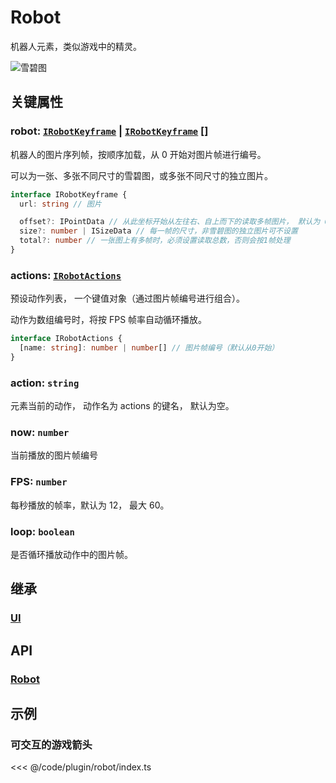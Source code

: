 <script setup>
import Case from '/component/Case.vue'
</script>

# Robot

机器人元素，类似游戏中的精灵。

![雪碧图](/image/arrows-numbers.png)

<!-- <case name="Robot" editor=false></case>

按住方向键，移动箭头试试～ -->

## 关键属性

### robot: [`IRobotKeyframe`](/api/interfaces/IRobotKeyframe.md) | [`IRobotKeyframe`](/api/interfaces/IRobotKeyframe.md) []

机器人的图片序列帧，按顺序加载，从 0 开始对图片帧进行编号。

可以为一张、多张不同尺寸的雪碧图，或多张不同尺寸的独立图片。

```ts
interface IRobotKeyframe {
  url: string // 图片

  offset?: IPointData // 从此坐标开始从左往右、自上而下的读取多帧图片， 默认为 0,0
  size?: number | ISizeData // 每一帧的尺寸，非雪碧图的独立图片可不设置
  total?: number // 一张图上有多帧时，必须设置读取总数，否则会按1帧处理
}
```

### actions: [`IRobotActions`](/api/interfaces/IRobotActions.md)

预设动作列表， 一个键值对象（通过图片帧编号进行组合）。

动作为数组编号时，将按 FPS 帧率自动循环播放。

```ts
interface IRobotActions {
  [name: string]: number | number[] // 图片帧编号（默认从0开始）
}
```

### action: `string`

元素当前的动作， 动作名为 actions 的键名， 默认为空。

### now: `number`

当前播放的图片帧编号

### FPS: `number`

每秒播放的帧率，默认为 12， 最大 60。

### loop: `boolean`

是否循环播放动作中的图片帧。

## 继承

### [UI](/reference/display/UI.md)

## API

### [Robot](/api/classes/Robot.md)

## 示例

<case name="Robot" editor=false></case>

### 可交互的游戏箭头

<<< @/code/plugin/robot/index.ts

<!-- 箭头的雪碧图

![雪碧图](/image/arrows.png) -->
